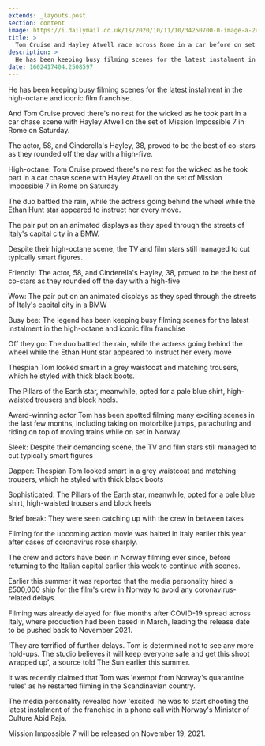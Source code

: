 ```yaml
--- 
extends: _layouts.post 
section: content 
image: https://i.dailymail.co.uk/1s/2020/10/11/10/34250700-0-image-a-24_1602408094208.jpg 
title: > 
  Tom Cruise and Hayley Atwell race across Rome in a car before on set of Mission Impossible 7 
description: > 
  He has been keeping busy filming scenes for the latest instalment in the high-octane and iconic film franchise.And Tom Cruise proved there's no rest for the wicked as he took part in a car chase scene with Hayley Atwell on the set of Mission Impossible 7 in Rome on Saturday.The actor, 58, and Cinderella's Hayley, 38, proved to be the best of co-stars as they rounded off the day with a high-five.The pair put on an animated displays as they sped through the streets of Italy's capital city in a BMW.It was recently claimed that Tom was 'exempt from Norway's quarantine rules' as he restarted filming in the Scandinavian country. 
date: 1602417404.2508597 
--- 
```

He has been keeping busy filming scenes for the latest instalment in the high-octane and iconic film franchise.

And Tom Cruise proved there's no rest for the wicked as he took part in a car chase scene with Hayley Atwell on the set of Mission Impossible 7 in Rome on Saturday.

The actor, 58, and Cinderella's Hayley, 38, proved to be the best of co-stars as they rounded off the day with a high-five.

High-octane: Tom Cruise proved there's no rest for the wicked as he took part in a car chase scene with Hayley Atwell on the set of Mission Impossible 7 in Rome on Saturday

The duo battled the rain, while the actress going behind the wheel while the Ethan Hunt star appeared to instruct her every move.

The pair put on an animated displays as they sped through the streets of Italy's capital city in a BMW.

Despite their high-octane scene, the TV and film stars still managed to cut typically smart figures.

Friendly: The actor, 58, and Cinderella's Hayley, 38, proved to be the best of co-stars as they rounded off the day with a high-five

Wow: The pair put on an animated displays as they sped through the streets of Italy's capital city in a BMW

Busy bee: The legend has been keeping busy filming scenes for the latest instalment in the high-octane and iconic film franchise

Off they go: The duo battled the rain, while the actress going behind the wheel while the Ethan Hunt star appeared to instruct her every move

Thespian Tom looked smart in a grey waistcoat and matching trousers, which he styled with thick black boots.

The Pillars of the Earth star, meanwhile, opted for a pale blue shirt, high-waisted trousers and block heels.

Award-winning actor Tom has been spotted filming many exciting scenes in the last few months, including taking on motorbike jumps, parachuting and riding on top of moving trains while on set in Norway.

Sleek: Despite their demanding scene, the TV and film stars still managed to cut typically smart figures

Dapper: Thespian Tom looked smart in a grey waistcoat and matching trousers, which he styled with thick black boots

Sophisticated: The Pillars of the Earth star, meanwhile, opted for a pale blue shirt, high-waisted trousers and block heels

Brief break: They were seen catching up with the crew in between takes

Filming for the upcoming action movie was halted in Italy earlier this year after cases of coronavirus rose sharply.

The crew and actors have been in Norway filming ever since, before returning to the Italian capital earlier this week to continue with scenes.

Earlier this summer it was reported that the media personality hired a £500,000 ship for the film's crew in Norway to avoid any coronavirus-related delays.

Filming was already delayed for five months after COVID-19 spread across Italy, where production had been based in March, leading the release date to be pushed back to November 2021.

'They are terrified of further delays. Tom is determined not to see any more hold-ups. The studio believes it will keep everyone safe and get this shoot wrapped up', a source told The Sun earlier this summer.

It was recently claimed that Tom was 'exempt from Norway's quarantine rules' as he restarted filming in the Scandinavian country.

The media personality revealed how 'excited' he was to start shooting the latest instalment of the franchise in a phone call with Norway's Minister of Culture Abid Raja.

Mission Impossible 7 will be released on November 19, 2021.